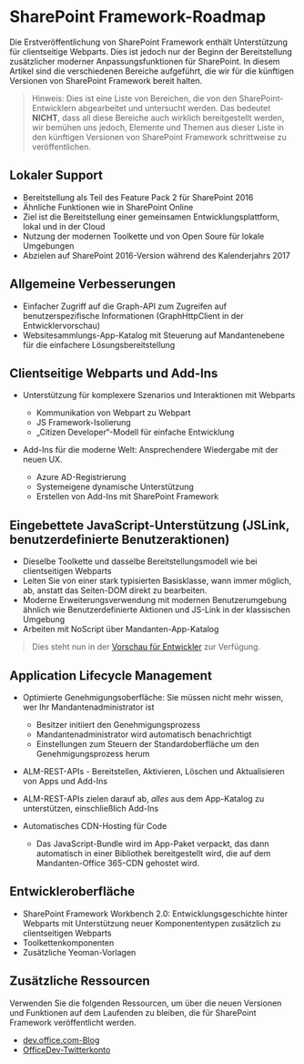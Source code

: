 # <a name="sharepoint-framework-roadmap"></a>SharePoint Framework-Roadmap

Die Erstveröffentlichung von SharePoint Framework enthält Unterstützung für clientseitige Webparts. Dies ist jedoch nur der Beginn der Bereitstellung zusätzlicher moderner Anpassungsfunktionen für SharePoint. In diesem Artikel sind die verschiedenen Bereiche aufgeführt, die wir für die künftigen Versionen von SharePoint Framework bereit halten.

> Hinweis: Dies ist eine Liste von Bereichen, die von den SharePoint-Entwicklern abgearbeitet und untersucht werden. Das bedeutet **NICHT**, dass all diese Bereiche auch wirklich bereitgestellt werden, wir bemühen uns jedoch, Elemente und Themen aus dieser Liste in den künftigen Versionen von SharePoint Framework schrittweise zu veröffentlichen.  

## <a name="on-premises-support"></a>Lokaler Support

- Bereitstellung als Teil des Feature Pack 2 für SharePoint 2016
- Ähnliche Funktionen wie in SharePoint Online
- Ziel ist die Bereitstellung einer gemeinsamen Entwicklungsplattform, lokal und in der Cloud
- Nutzung der modernen Toolkette und von Open Soure für lokale Umgebungen
- Abzielen auf SharePoint 2016-Version während des Kalenderjahrs 2017

## <a name="general-improvements"></a>Allgemeine Verbesserungen

- Einfacher Zugriff auf die Graph-API zum Zugreifen auf benutzerspezifische Informationen (GraphHttpClient in der Entwicklervorschau)
- Websitesammlungs-App-Katalog mit Steuerung auf Mandantenebene für die einfachere Lösungsbereitstellung 

## <a name="client-side-web-parts-and-add-ins"></a>Clientseitige Webparts und Add-Ins

- Unterstützung für komplexere Szenarios und Interaktionen mit Webparts
    - Kommunikation von Webpart zu Webpart
    - JS Framework-Isolierung
    - „Citizen Developer“-Modell für einfache Entwicklung

- Add-Ins für die moderne Welt: Ansprechendere Wiedergabe mit der neuen UX. 
    - Azure AD-Registrierung
    - Systemeigene dynamische Unterstützung 
    - Erstellen von Add-Ins mit SharePoint Framework

## <a name="javascript-embedding-support-jslink-user-custom-actions"></a>Eingebettete JavaScript-Unterstützung (JSLink, benutzerdefinierte Benutzeraktionen)

- Dieselbe Toolkette und dasselbe Bereitstellungsmodell wie bei clientseitigen Webparts
- Leiten Sie von einer stark typisierten Basisklasse, wann immer möglich, ab, anstatt das Seiten-DOM direkt zu bearbeiten.
- Moderne Erweiterungsverwendung mit modernen Benutzerumgebung ähnlich wie Benutzerdefinierte Aktionen und JS-Link in der klassischen Umgebung
- Arbeiten mit NoScript über Mandanten-App-Katalog

> Dies steht nun in der [Vorschau für Entwickler](https://dev.office.com/blogs/announcing-availability-of-sharepoint-framework-extensions-developer-preview) zur Verfügung.

## <a name="application-lifecycle-management"></a>Application Lifecycle Management

- Optimierte Genehmigungsoberfläche: Sie müssen nicht mehr wissen, wer Ihr Mandantenadministrator ist
    - Besitzer initiiert den Genehmigungsprozess
    - Mandantenadministrator wird automatisch benachrichtigt 
    - Einstellungen zum Steuern der Standardoberfläche um den Genehmigungsprozess herum

- ALM-REST-APIs - Bereitstellen, Aktivieren, Löschen und Aktualisieren von Apps und Add-Ins
- ALM-REST-APIs zielen darauf ab, *alles* aus dem App-Katalog zu unterstützen, einschließlich Add-Ins
- Automatisches CDN-Hosting für Code
    - Das JavaScript-Bundle wird im App-Paket verpackt, das dann automatisch in einer Bibliothek bereitgestellt wird, die auf dem Mandanten-Office 365-CDN gehostet wird.


## <a name="developer-experience"></a>Entwickleroberfläche
- SharePoint Framework Workbench 2.0: Entwicklungsgeschichte hinter Webparts mit Unterstützung neuer Komponententypen zusätzlich zu clientseitigen Webparts
- Toolkettenkomponenten
- Zusätzliche Yeoman-Vorlagen


## <a name="additional-resources"></a>Zusätzliche Ressourcen
Verwenden Sie die folgenden Ressourcen, um über die neuen Versionen und Funktionen auf dem Laufenden zu bleiben, die für SharePoint Framework veröffentlicht werden.

* [dev.office.com-Blog](https://dev.office.com/blogs)
* [OfficeDev-Twitterkonto](https://twitter.com/officedev)
